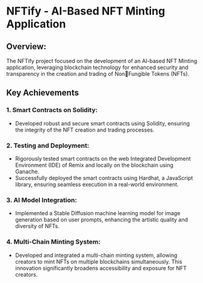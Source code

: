 # NFTify - AI-Based NFT Minting Application

## Overview:
The NFTify project focused on the development of an AI-based NFT Minting application, leveraging 
blockchain technology for enhanced security and transparency in the creation and trading of NonFungible Tokens (NFTs).

## Key Achievements
### 1. Smart Contracts on Solidity:
 - Developed robust and secure smart contracts using Solidity, ensuring the integrity of the NFT 
creation and trading processes.
### 2. Testing and Deployment:
 - Rigorously tested smart contracts on the web Integrated Development Environment (IDE) of 
Remix and locally on the blockchain using Ganache.
 - Successfully deployed the smart contracts using Hardhat, a JavaScript library, ensuring seamless 
execution in a real-world environment.
### 3. AI Model Integration:
 - Implemented a Stable Diffusion machine learning model for image generation based on user 
prompts, enhancing the artistic quality and diversity of NFTs.
### 4. Multi-Chain Minting System:
 - Developed and integrated a multi-chain minting system, allowing creators to mint NFTs on 
multiple blockchains simultaneously. This innovation significantly broadens accessibility and 
exposure for NFT creators.

